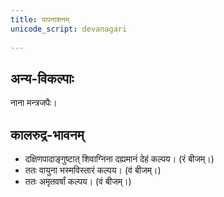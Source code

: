 ```yaml
---    
title: पापनाशनम्
unicode_script: devanagari  
  
---
```


## अन्य-विकल्पाः

नाना मन्त्रजपैः।

## कालरुद्र-भावनम्

- दक्षिणपादाङ्गुष्टात् शिवाग्निना दह्यमानं देहं कल्पय। (रं बीजम्।)
-  ततः वायुना भस्मविस्तारं कल्पय। (वं बीजम्।)
- ततः अमृतवर्षां कल्पय। (वं बीजम्।)
